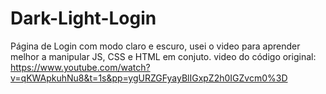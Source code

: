 # Dark-Light-Login
Página de Login com modo claro e escuro, usei o video para aprender melhor a manipular JS, CSS e HTML em conjuto.
video do código original: https://www.youtube.com/watch?v=qKWApkuhNu8&t=1s&pp=ygURZGFyayBlIGxpZ2h0IGZvcm0%3D
